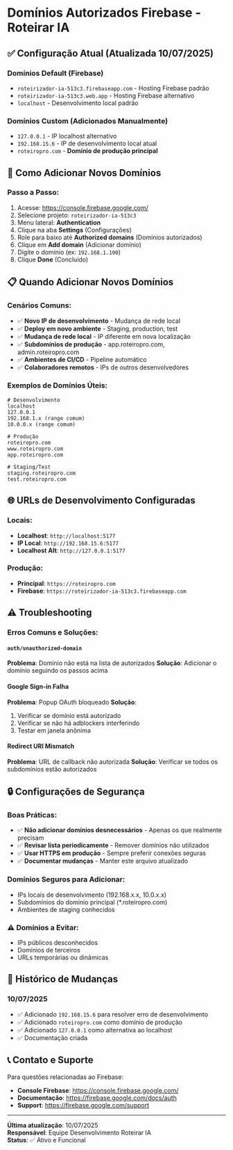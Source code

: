 # Domínios Autorizados Firebase - Roteirar IA

## ✅ Configuração Atual (Atualizada 10/07/2025)

### Domínios Default (Firebase)
- `roteirizador-ia-513c3.firebaseapp.com` - Hosting Firebase padrão
- `roteirizador-ia-513c3.web.app` - Hosting Firebase alternativo
- `localhost` - Desenvolvimento local padrão

### Domínios Custom (Adicionados Manualmente)
- `127.0.0.1` - IP localhost alternativo
- `192.168.15.6` - IP de desenvolvimento local atual
- `roteiropro.com` - **Domínio de produção principal**

## 🔧 Como Adicionar Novos Domínios

### Passo a Passo:
1. Acesse: https://console.firebase.google.com/
2. Selecione projeto: `roteirizador-ia-513c3`
3. Menu lateral: **Authentication**
4. Clique na aba **Settings** (Configurações)
5. Role para baixo até **Authorized domains** (Domínios autorizados)
6. Clique em **Add domain** (Adicionar domínio)
7. Digite o domínio (ex: `192.168.1.100`)
8. Clique **Done** (Concluído)

## 📋 Quando Adicionar Novos Domínios

### Cenários Comuns:
- ✅ **Novo IP de desenvolvimento** - Mudança de rede local
- ✅ **Deploy em novo ambiente** - Staging, production, test
- ✅ **Mudança de rede local** - IP diferente em nova localização
- ✅ **Subdomínios de produção** - app.roteiropro.com, admin.roteiropro.com
- ✅ **Ambientes de CI/CD** - Pipeline automático
- ✅ **Colaboradores remotos** - IPs de outros desenvolvedores

### Exemplos de Domínios Úteis:
```
# Desenvolvimento
localhost
127.0.0.1
192.168.1.x (range comum)
10.0.0.x (range comum)

# Produção
roteiropro.com
www.roteiropro.com
app.roteiropro.com

# Staging/Test
staging.roteiropro.com
test.roteiropro.com
```

## 🌐 URLs de Desenvolvimento Configuradas

### Locais:
- **Localhost**: `http://localhost:5177`
- **IP Local**: `http://192.168.15.6:5177`
- **Localhost Alt**: `http://127.0.0.1:5177`

### Produção:
- **Principal**: `https://roteiropro.com`
- **Firebase**: `https://roteirizador-ia-513c3.firebaseapp.com`

## ⚠️ Troubleshooting

### Erros Comuns e Soluções:

#### `auth/unauthorized-domain`
**Problema**: Domínio não está na lista de autorizados
**Solução**: Adicionar o domínio seguindo os passos acima

#### Google Sign-in Falha
**Problema**: Popup OAuth bloqueado
**Solução**: 
1. Verificar se domínio está autorizado
2. Verificar se não há adblockers interferindo
3. Testar em janela anônima

#### Redirect URI Mismatch
**Problema**: URL de callback não autorizada
**Solução**: Verificar se todos os subdomínios estão autorizados

## 🔒 Configurações de Segurança

### Boas Práticas:
- ✅ **Não adicionar domínios desnecessários** - Apenas os que realmente precisam
- ✅ **Revisar lista periodicamente** - Remover domínios não utilizados
- ✅ **Usar HTTPS em produção** - Sempre preferir conexões seguras
- ✅ **Documentar mudanças** - Manter este arquivo atualizado

### Domínios Seguros para Adicionar:
- IPs locais de desenvolvimento (192.168.x.x, 10.0.x.x)
- Subdomínios do domínio principal (*.roteiropro.com)
- Ambientes de staging conhecidos

### ⚠️ Domínios a Evitar:
- IPs públicos desconhecidos
- Domínios de terceiros
- URLs temporárias ou dinâmicas

## 📝 Histórico de Mudanças

### 10/07/2025
- ✅ Adicionado `192.168.15.6` para resolver erro de desenvolvimento
- ✅ Adicionado `roteiropro.com` como domínio de produção
- ✅ Adicionado `127.0.0.1` como alternativa ao localhost
- ✅ Documentação criada

## 📞 Contato e Suporte

Para questões relacionadas ao Firebase:
- **Console Firebase**: https://console.firebase.google.com/
- **Documentação**: https://firebase.google.com/docs/auth
- **Support**: https://firebase.google.com/support

---

**Última atualização**: 10/07/2025  
**Responsável**: Equipe Desenvolvimento Roteirar IA  
**Status**: ✅ Ativo e Funcional